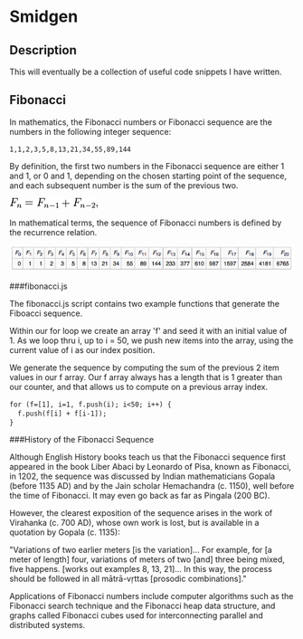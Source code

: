 # Smidgen
 
## Description
 
This will eventually be a collection of useful code snippets I have written.

## Fibonacci

In mathematics, the Fibonacci numbers or Fibonacci sequence are the numbers in the following integer sequence:

```
1,1,2,3,5,8,13,21,34,55,89,144
```

By definition, the first two numbers in the Fibonacci sequence are either 1 and 1, or 0 and 1, depending on the chosen starting point of the sequence, and each subsequent number is the sum of the previous two.

![Fibonacci Formula](/fibonacci/images/fibonacci-formula.png)

In mathematical terms, the sequence of Fibonacci numbers is defined by the recurrence relation.

![Fibonacci Array](/fibonacci/images/fibonacci-array.png)

###fibonacci.js

The fibonacci.js script contains two example functions that generate the Fiboacci sequence.

Within our for loop we create an array 'f' and seed it with an initial value of 1.  As we loop thru i, up to i = 50, we push new items into the array, using the current value of i as our index position.

We generate the sequence by computing the sum of the previous 2 item values in our f array.  Our f array always has a length that is 1 greater than our counter, and that allows us to compute on a previous array index.

```
for (f=[1], i=1, f.push(i); i<50; i++) {
  f.push(f[i] + f[i-1]);
} 
```

###History of the Fibonacci Sequence

Although English History books teach us that the Fibonacci sequence first appeared in the book Liber Abaci by Leonardo of Pisa, known as Fibonacci, in 1202, the sequence was discussed by Indian mathematicians Gopala (before 1135 AD) and by the Jain scholar Hemachandra (c. 1150), well before the time of Fibonacci.  It may even go back as far as Pingala (200 BC).

However, the clearest exposition of the sequence arises in the work of Virahanka (c. 700 AD), whose own work is lost, but is available in a quotation by Gopala (c. 1135):

"Variations of two earlier meters [is the variation]... For example, for [a meter of length] four, variations of meters of two [and] three being mixed, five happens. [works out examples 8, 13, 21]... In this way, the process should be followed in all mātrā-vṛttas [prosodic combinations]."

Applications of Fibonacci numbers include computer algorithms such as the Fibonacci search technique and the Fibonacci heap data structure, and graphs called Fibonacci cubes used for interconnecting parallel and distributed systems.